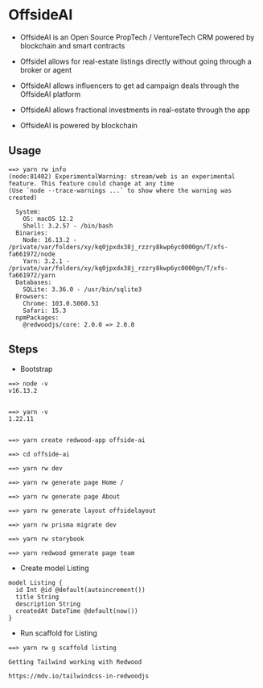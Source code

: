 # OffsideAI

* OffsideAI is an Open Source PropTech / VentureTech CRM powered by blockchain and smart contracts

* OffsideI allows for real-estate listings directly without going through a broker or agent

* OffsideAI allows influencers to get ad campaign deals through the OffsideAI platform

* OffsideAI allows fractional investments in real-estate through the app

* OffsideAI is powered by blockchain 

## Usage

```
==> yarn rw info
(node:81402) ExperimentalWarning: stream/web is an experimental feature. This feature could change at any time
(Use `node --trace-warnings ...` to show where the warning was created)

  System:
    OS: macOS 12.2
    Shell: 3.2.57 - /bin/bash
  Binaries:
    Node: 16.13.2 - /private/var/folders/xy/kq0jpxdx38j_rzzry8kwp6yc0000gn/T/xfs-fa661972/node
    Yarn: 3.2.1 - /private/var/folders/xy/kq0jpxdx38j_rzzry8kwp6yc0000gn/T/xfs-fa661972/yarn
  Databases:
    SQLite: 3.36.0 - /usr/bin/sqlite3
  Browsers:
    Chrome: 103.0.5060.53
    Safari: 15.3
  npmPackages:
    @redwoodjs/core: 2.0.0 => 2.0.0 

```

## Steps

* Bootstrap
```
==> node -v
v16.13.2


==> yarn -v
1.22.11


==> yarn create redwood-app offside-ai

==> cd offside-ai

==> yarn rw dev

==> yarn rw generate page Home /

==> yarn rw generate page About

==> yarn rw generate layout offsidelayout

==> yarn rw prisma migrate dev

==> yarn rw storybook

==> yarn redwood generate page team
```

* Create model Listing
```
model Listing {
  id Int @id @default(autoincrement())
  title String 
  description String
  createdAt DateTime @default(now())
}
```
* Run scaffold for Listing

```
==> yarn rw g scaffold listing
```



```
Getting Tailwind working with Redwood

https://mdv.io/tailwindcss-in-redwoodjs
```
